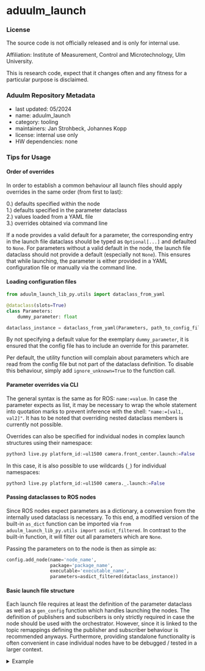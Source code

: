 # aduulm_launch

### License

The source code is not officially released and is only for internal use.

Affiliation: Institute of Measurement, Control and Microtechnology, Ulm University.

This is research code, expect that it changes often and any fitness for a particular purpose is disclaimed.

### Aduulm Repository Metadata

- last updated: 05/2024
- name: aduulm_launch
- category: tooling
- maintainers: Jan Strohbeck, Johannes Kopp
- license: internal use only
- HW dependencies: none

### Tips for Usage

#### Order of overrides

In order to establish a common behaviour all launch files should apply overrides in the same order (from first to last):

0.) defaults specified within the node  
1.) defaults specified in the parameter dataclass  
2.) values loaded from a YAML file  
3.) overrides obtained via command line

If a node provides a valid default for a parameter, the corresponding entry in the 
launch file dataclass should be typed as `Optional[...]` and defaulted to `None`.
For parameters without a valid default in the node, the launch file dataclass should not 
provide a default (especially not `None`). This ensures that while launching, the parameter is either provided
in a YAML configuration file or manually via the command line.

#### Loading configuration files

```python
from aduulm_launch_lib_py.utils import dataclass_from_yaml

@dataclass(slots=True)
class Parameters:
    dummy_parameter: float

dataclass_instance = dataclass_from_yaml(Parameters, path_to_config_file)
```

By not specifying a default value for the exemplary `dummy_parameter`, it is ensured
that the config file has to include an override for this parameter.

Per default, the utility function will complain about parameters which are read from the config file but
not part of the dataclass definition. To disable this behaviour, simply add `ignore_unknown=True` to the function call.

#### Parameter overrides via CLI

The general syntax is the same as for ROS: `name:=value`. In case the parameter expects as list, it may be necessary to wrap
the whole statement into quotation marks to prevent inference with the shell:
`"name:=[val1, val2]"`.
It has to be noted that overriding nested dataclass members is currently not possible.

Overrides can also be specified for individual nodes in complex launch structures using their namespace:
```python
python3 live.py platform_id:=ul1500 camera.front_center.launch:=False
```
In this case, it is also possible to use wildcards (`_`) for individual namespaces:
```python
python3 live.py platform_id:=ul1500 camera._.launch:=False
```

#### Passing dataclasses to ROS nodes

Since ROS nodes expect parameters as a dictionary, a conversion from the internally used 
dataclass is necessary. To this end, a modified version of the built-in `as_dict` function can be imported via
```from aduulm_launch_lib_py.utils import asdict_filtered```. 
In contrast to the built-in function, it will filter out all parameters which are `None`.

Passing the parameters on to the node is then as simple as:

```python
config.add_node(name='node_name',
                package='package_name',
                executable='executable_name',
                parameters=asdict_filtered(dataclass_instance))
```

#### Basic launch file structure

Each launch file requires at least the definition of the parameter dataclass as well as a `gen_config` 
function which handles launching the nodes. The definition of publishers and subscribers is only strictly required in
case the node should be used with the orchestrator. However, since it is linked to the topic remappings
defining the publisher and subscriber behaviour is recommended anyways.
Furthermore, providing standalone functionality is often convenient in case individual nodes
have to be debugged / tested in a larger context.

<details>
  <summary> Example </summary>

```python
from dataclasses import dataclass
from pathlib import Path
from aduulm_launch_lib_py import LaunchConfig
from aduulm_launch_lib_py.utils import asdict_filtered, dataclass_from_yaml
from aduulm_launch_py import execute_with_params

@dataclass(slots=True)
class Parameters:
    # all kinds of parameters relevant for the node
    pass

@dataclass(slots=True)
class StandaloneParameters:
    # may also be derived from Parameters
    config_file_path: Path


def gen_config(config: LaunchConfig, params: Parameters):
    config.insert_overrides(params)

    node = config.add_node(
        name='dummy_node',
        package='dummy_package',
        executable='dummy_executable',
        handle_lifecycle=False,
        parameters=asdict_filtered(params)
    )

    # add publishers and subscribers of the node here (required to remap topics 
    # and for usage with the orchestrator)


def gen_config_standalone(config: LaunchConfig, params: StandaloneParameters):
    config.insert_overrides(params)
    assert params.config_file_path is not None and params.config_file_path.exists()

    node_params = dataclass_from_yaml(Parameters, params.config_file_path)

    gen_config(config, node_params)


if __name__ == "__main__":
    execute_with_params(gen_config_standalone, Parameters)
```
</details>
